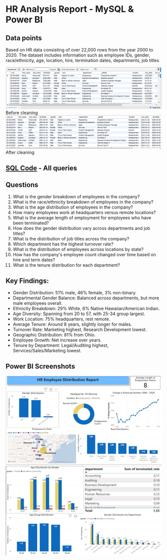 # HR Analysis Report - MySQL & Power BI

## Data points
Based on HR data consisting of over 22,000 rows from the year 2000 to 2020. 
The dataset includes information such as employee IDs, gender, race/ethnicity, age, location, hire, termination dates, departments, job titles

![Before](https://github.com/zukui1984/hr_analysis_data/blob/master/images/before_cleaning.png) Before cleaning
![After](https://github.com/zukui1984/hr_analysis_data/blob/master/images/after_cleaning.png) After cleaning

## [SQL Code](https://github.com/zukui1984/hr_analysis_data/blob/master/hr_data.sql) - All queries



## Questions
1. What is the gender breakdown of employees in the company?
2. What is the race/ethnicity breakdown of employees in the company?
3. What is the age distribution of employees in the company?
4. How many employees work at headquarters versus remote locations?
5. What is the average length of employment for employees who have been terminated?
6. How does the gender distribution vary across departments and job titles?
7. What is the distribution of job titles across the company?
8. Which department has the highest turnover rate?
9. What is the distribution of employees across locations by state?
10. How has the company's employee count changed over time based on hire and term dates?
11. What is the tenure distribution for each department?

## Key Findings:
- Gender Distribution: 51% male, 46% female, 3% non-binary.
- Departmental Gender Balance: Balanced across departments, but more male employees overall.
- Ethnicity Breakdown: 29% White, 6% Native Hawaiian/American Indian.
- Age Diversity: Spanning from 20 to 57, with 25-34 group largest.
- Work Location: 75% headquarters, rest remote.
- Average Tenure: Around 8 years, slightly longer for males.
- Turnover Rate: Marketing highest, Research Development lowest.
- Geographic Distribution: 81% from Ohio.
- Employee Growth: Net increase over years.
- Tenure by Department: Legal/Auditing highest, Services/Sales/Marketing lowest.

## Power BI Screenshots
![1st Image](https://github.com/zukui1984/HR_Analysis_Data/blob/master/images/first_page.JPG)
![2nd Image](https://github.com/zukui1984/HR_Analysis_Data/blob/master/images/second_page.JPG)
